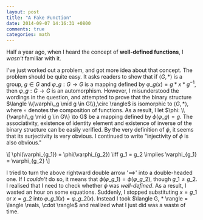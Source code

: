 ```yaml
---
layout: post
title: "A Fake Function"
date: 2014-09-07 14:16:31 +0800
comments: true
categories: math
---
```


Half a year ago, when I heard the concept of **well-defined
functions**, I *wasn't* familiar with it.

I've just worked out a problem, and got more idea about that concept.
The problem should be quite easy.  It asks readers to show that if
$\langle G, * \rangle$ is a group, $g \in G$ and $\varphi\_g: G \to G$
is a mapping defined by $\varphi\_g (x) = g * x * g^{-1}$, then
$\varphi\_g: G \to G$ is an automorphism.  However, I misunderstood
the wordings in the question, and attempted to prove that the binary
structure $\langle \\{\varphi\_g \mid g \in G\\},\circ \rangle$ is
isomorphic to $\langle G, * \rangle$, where $\circ$ denotes the
composition of functions.  As a result, I let $\phi: \\{\varphi\_g
\mid g \in G\\} \to G$ be a mapping defined by $\phi(\varphi\_g) = g$.
The associativity, existence of identity element and existence of
inverse of the binary structure can be easily verified.  By the very
definition of $\phi$, it seems that its surjectivity is very obvious.
I continued to write "injectivity of $\phi$ is also obvious."

\\[
\phi(\varphi\_{g\_1}) = \phi(\varphi\_{g\_2}) \iff g\_1 = g\_2
  \implies \varphi\_{g\_1} = \varphi\_{g\_2}
\\]

I tried to turn the above rightward double arrow '$\implies$' into a
double-headed one.  If I *couldn't* do so, it means that
$\phi(\varphi\_{g\_1}) = \phi(\varphi\_{g\_2})$, though $g\_1 \neq
g\_2$.  I realised that I need to check whether $\phi$ was
*well-defined*.  As a result, I wasted an hour on some equations.
Suddenly, I stopped substituting $x = g\_1$ or $x = g\_2$ into
$\varphi\_{g\_1} (x) = \varphi\_{g\_2} (x)$.  Instead I took $\langle
G, * \rangle = \langle \reals, \cdot \rangle$ and realized what I just
did was a waste of time.

